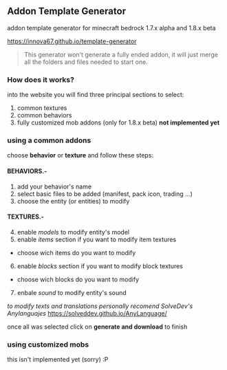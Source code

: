 
## Addon Template Generator

addon template generator for minecraft bedrock 1.7.x alpha and 1.8.x beta

<https://innova67.github.io/template-generator>

> This generator won't generate a fully ended addon, it will just merge all the folders and files needed to start one.

### How does it works?
into the website you will find three principal sections to select:
1. common textures
2. common behaviors
3. fully customized mob addons (only for 1.8.x beta) **not implemented yet**

### using a common addons
choose **behavior** or **texture** and follow these steps:
  
#### BEHAVIORS.-
1. add your behavior's name
2. select basic files to be added (manifest, pack icon, trading ...)
3. choose the entity (or entities) to modify
  
#### TEXTURES.-
4. enable _models_ to modify entity's model
5. enable _items_ section if you want to modify item textures
  * choose wich items do you want to modify
6. enable _blocks_ section if you want to modify block textures
  * choose wich blocks do you want to modify
7. enbale _sound_ to modify entity's sound

_to modify texts and translations personally recomend SolveDev's Anylanguajes_ <https://solveddev.github.io/AnyLanguage/>

once all was selected click on **generate and download** to finish

### using customized mobs
this isn't implemented yet (sorry) :P
